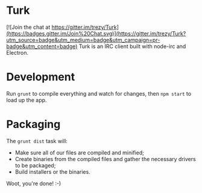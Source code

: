 # Turk

[![Join the chat at https://gitter.im/trezy/Turk](https://badges.gitter.im/Join%20Chat.svg)](https://gitter.im/trezy/Turk?utm_source=badge&utm_medium=badge&utm_campaign=pr-badge&utm_content=badge)
Turk is an IRC client built with node-irc and Electron.

# Development

Run `grunt` to compile everything and watch for changes, then `npm start` to load up the app.

# Packaging

The `grunt dist` task will:

* Make sure all of our files are compiled and minified;
* Create binaries from the compiled files and gather the necessary drivers to be packaged;
* Build installers or the binaries.

Woot, you're done! :-)
